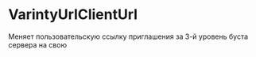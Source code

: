 # VarintyUrlClientUrl
Меняет пользовательскую ссылку приглашения за 3-й уровень буста сервера на свою 
